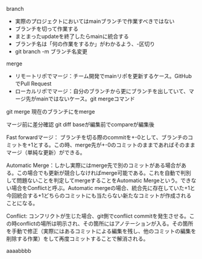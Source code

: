 branch   
- 実際のプロジェクトにおいてはmainブランチで作業すべきではない
- ブランチを切って作業する
- まとまったupdateを終了したらmainに統合する
- ブランチ名は「何の作業をするか」がわかるよう、-区切り
- git branch -m <old-branch-name> <new-branch-name> ブランチ名変更


merge
- リモートリポでマージ：チーム開発でmainリポを更新するケース。GitHubでPull Request
- ローカルリポでマージ：自分のブランチから更にブランチを出していて、マージ先がmainではないケース。git mergeコマンド


git merge <branchname>
現在のブランチに<branchname>をmerge

マージ前に差分確認
git diff <base-branch> <compare-branch>
baseが編集前でcompareが編集後

Fast forwardマージ：
ブランチを切る際のcommitを+-0として、ブランチのコミットを+1とする。この時、merge先が+-0のコミットのままであればそのままマージ（単純な更新）ができる。


Automatic Merge：しかし実際にはmerge先で別のコミットがある場合がある。この場合でも更新が競合しなければmerge可能である。これを自動で判別して問題ないことを判定してmergeすることをAutomatic Mergeという。できない場合をConflictと呼ぶ。Automatic mergeの場合、統合先に存在していた+1と今回統合する+1どちらのコミットにも当たらない新たなコミットが作成されることになる。

Conflict: コンフリクトが生じた場合、git側でconflict commitを発生させる。この時conflictの場所は明示され、その箇所にはアノテーションが入る。その箇所を手動で修正（実際にはあるコミットによる編集を残し、他のコミットの編集を削除する作業）をして再度コミットすることで解消される。

aaaabbbb